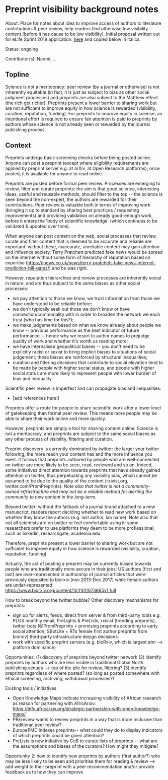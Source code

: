 # Preprint visibility background notes

About: Place for notes about idea to improve access of authors to literature contributions & peer review, help readers find otherwise low visibility content (before it has cause to be low visibility). Initial proposal written out for eLife Sprint 2019 application: [here](https://github.com/npscience/transparent-opportunities/blob/master/events/elife-sprint-2019.md) and copied below in italics.

Status: ongoing

Contributor(s): Naomi, ...

## Topline

Science is not a meritocracy: peer review (by a journal or otherwise) is not inherently equitable (in fact, it is just as subject to bias as other social judgment processes) and preprints are also subject to the Matthew effect (the rich get richer). Preprints present a lower barrier to sharing work but are not sufficient to improve equity in how science is rewarded (visibility, curation, reputation, funding). For preprints to improve equity in science, an intentional effort is required to ensure fair attention is paid to preprints by authors whose science is not already seen or rewarded by the journal publishing process.

## Context
Preprints undergo basic screening checks before being posted online. Anyone can post a preprint (except where eligibility requirements are applied by preprint server e.g. at arXiv, at Open Research platforms); once posted, it is available for anyone to read online.

Preprints are posted before formal peer review. Processes are emerging to review, filter and curate preprints: the aim is that good science, interesting ideas, useful and reusable methods, should filter to the top -- the science is seen beyond the non-expert, the authors are rewarded for their contributions. Peer review is valuable both in terms of improving work (bringing it up to standard by sharing best practices / requesting improvements) and providing validation on already good-enough work, before it enters the 'body of scientific knowledge' (which continues to be validated & updated over time).

When anyone can post content on the web, social processes that review, curate and filter content that is deemed to be accurate and reliable are important: without these, inaccurate, unreliable content may gain attention and influence society. Terry Pratchett predicted fake news would be spread on the internet without some form of hierarchy of reputation based on expertise (https://inews.co.uk/news/terry-pratchett-fake-news-internet-prediction-bill-gates/) and he was right.

However, reputation hierarchies and review processes are inherently social in nature, and are thus subject to the same biases as other social processes:
* we pay attention to those we know, we trust information from those we have understood to be reliable before;
* we don't typically seek out those we don't know or have connection/commonality with in order to broaden the network we each trust (who has time for this?);
* we make judgements based on what we know already about people we know -- previous performance as the best indicator of future performance -- hence why we resort to author names to prejudge quality of work and whether it's worth us reading more;
* we have internalised geopolitical biases -- you don't need to be explicitly racist or sexist to bring implicit biases to situations of social judgement; these biases are reinforced by structural inequalities;
* curation and filtering decisions that contribute to social elevation tend to be made by people with higher social status, and people with higher social status are more likely to represent people with lower burden of bias and inequality.

Scientific peer review is imperfect and can propagate bias and inequalities:
* [add references here!]

Preprints offer a route for people to share scientific work after a lower level of gatekeeping than formal peer review. This means more people may be able to share their work online and more quickly.

However, preprints are simply a tool for sharing content online. Science is not a meritocracy, and preprints are subject to the same social biases as any other process of visibility, filtering and curation.

Preprint discovery is currently dominated by twitter: the larger your twitter following, the more reach your content has and the more influence you exert. It follows that preprints authored by people who are well-connected on twitter are more likely to be seen, read, reviewed and so on. Indeed, some initiatives direct attention towards preprints that have already gained attention on twitter, thus perpetuating any visibility bias, which cannot be assumed to be due to the quality of the content (rxivist.org, twitter.com/PromPreprints). *Note also that twitter is not a community-owned infrastructure and may not be a reliable method for alerting the community to new content in the long-term.*

Beyond twitter: without the fallback of a journal brand attached to a new manuscript, readers report deciding whether to read new work based on whether they know the authors (e.g. last author, lab name). Note also that not all scientists are on twitter or feel comfortable using it: some researchers prefer to use platforms they deem to be more profiessional, such as linkedin, researchgate, academia.edu.

Therefore, preprints present a lower barrier to sharing work but are not sufficient to improve equity in how science is rewarded (visibility, curation, reputation, funding).

Actually, the act of posting a preprint may be currently biased towards people who are traditionally more secure in their jobs: US authors (first and last) are over-represented in authorship of journal articles that were previously deposited to biorxiv (nov 2013-Dec 2017) while female authors are under-represented: https://www.biorxiv.org/content/10.1101/673665v1.full

How to break beyond the twitter bubble? Other discovery mechanisms for preprints:
* sign up for alerts, feeds, direct from server & from third-party tools
e.g. PLOS monthly email, PreLights & PreLists, rxivist (trending preprints), twitter bots (@PromPreprints = promising preprints according to early social attention; SBotLite = RTs female first author preprints from biorxiv)
third-party infrastructure design decisions:
* work with specific preprint servers (e.g. bioRxiv, which is largest atm --> platform dominance)


Opportunities:
(1) discovery of preprints beyond twitter network
(2) identify preprints by authors who are less visible in traditional Global North publishing venues --> top of the pile for review, filtering?
(3) identify preprints regardless of where posted? (so long as posted somewhere with ethical screening, archiving, withdrawal processes?)

Existing tools / initiatives
* Open Knowledge Maps indicate increasing visibility of African research as reason for partnering with AfricArxiv: https://info.africarxiv.org/strategic-partnership-with-open-knowledge-maps/
* PREreview wants to review preprints in a way that is more inclusive than traditional peer review?
* EuropePMC indexes preprints-- what could they do to display indicators of which preprints could be given attention?
* PreLists is new initiative by CoB to curate lists of preprints -- what are the assumptions and biases of the curators? How might they mitigate?

Opportunity 2: how to identify new preprints by authors (first author?) who may be less likely to be seen and prioritise them for reading & review --> add weight to their preprint with a peer recommendation and/or provide feedback as to how they can improve
